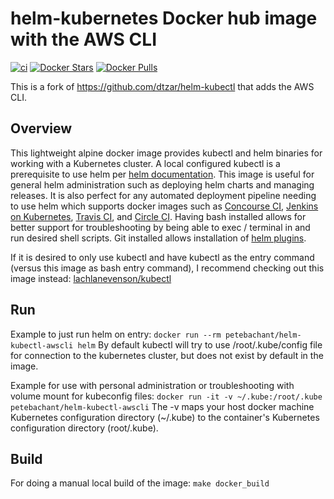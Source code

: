 # helm-kubernetes Docker hub image with the AWS CLI

[![ci](https://github.com/petebachant/helm-kubectl-awscli/actions/workflows/image-build-push.yaml/badge.svg)](https://github.com/petebachant/helm-kubectl-awscli/actions/workflows/image-build-push.yaml)
[![Docker Stars](https://img.shields.io/docker/stars/petebachant/helm-kubectl-awscli.svg?style=flat)](https://hub.docker.com/r/petebachant/helm-kubectl-awscli/)
[![Docker Pulls](https://img.shields.io/docker/pulls/petebachant/helm-kubectl-awscli.svg?style=flat)](https://hub.docker.com/r/petebachant/helm-kubectl-awscli/)

This is a fork of
https://github.com/dtzar/helm-kubectl
that adds the AWS CLI.

## Overview

This lightweight alpine docker image provides kubectl and helm binaries for working with a Kubernetes cluster.
A local configured kubectl is a prerequisite to use helm per [helm documentation](https://github.com/kubernetes/helm/blob/master/docs/quickstart.md).
This image is useful for general helm administration such as deploying helm charts and managing releases.
It is also perfect for any automated deployment pipeline needing to use helm which supports docker images such as [Concourse CI](https://concourse.ci), [Jenkins on Kubernetes](https://kubeapps.com/charts/stable/jenkins), [Travis CI](https://docs.travis-ci.com/user/docker/),
and [Circle CI](https://circleci.com/integrations/docker/).
Having bash installed allows for better support for troubleshooting by being able to exec / terminal in and run desired shell scripts.
Git installed allows installation of [helm plugins](https://github.com/kubernetes/helm/blob/master/docs/plugins.md).

If it is desired to only use kubectl and have kubectl as the entry command (versus this image as bash entry command), I recommend checking out this image instead:
[lachlanevenson/kubectl](https://hub.docker.com/r/lachlanevenson/k8s-kubectl/)

## Run

Example to just run helm on entry:
`docker run --rm petebachant/helm-kubectl-awscli helm`
By default kubectl will try to use /root/.kube/config file for connection to the kubernetes cluster, but does not exist by default in the image.

Example for use with personal administration or troubleshooting with volume mount for kubeconfig files:
`docker run -it -v ~/.kube:/root/.kube petebachant/helm-kubectl-awscli`
The -v maps your host docker machine Kubernetes configuration directory (~/.kube) to the container's Kubernetes configuration directory (root/.kube).

## Build

For doing a manual local build of the image:
`make docker_build`
